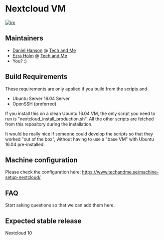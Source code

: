 # Nextcloud VM
[![irc](https://img.shields.io/badge/irc%20channel-%23nextcloud--vm%20on%20freenode-blue.svg)](https://webchat.freenode.net/?channels=nextcloud-vm)

## Maintainers
* [Daniel Hanson](https://github.com/enoch85) @ [Tech and Me](https://www.techandme.se)
* [Ezra Holm](https://github.com/ezraholm50) @ [Tech and Me](https://www.techandme.se)
* You? :)


## Build Requirements
These requirements are only applied if you build from the scripts and 
* Ubuntu Server 16.04 Server
* OpenSSH (preferred)

If you install this on a clean Ubuntu 16.04 VM, the only script you need to run is "nextcloud_install_production.sh". All the other scripts are fetched from this repository during the installation.

It would be really nice if someone could develop the scripts so that they worked "out of the box", ẃithout having to use a "base VM" with Ubuntu 16.04 pre-installed.

## Machine configuration
Please check the configuration here: https://www.techandme.se/machine-setup-nextcloud/

## FAQ

Start asking questions so that we can add them here.

## Expected stable release

Nextcloud 10
